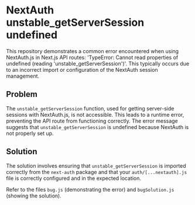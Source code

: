# NextAuth unstable_getServerSession undefined

This repository demonstrates a common error encountered when using NextAuth.js in Next.js API routes:  'TypeError: Cannot read properties of undefined (reading 'unstable_getServerSession')'.  This typically occurs due to an incorrect import or configuration of the NextAuth session management.

## Problem

The `unstable_getServerSession` function, used for getting server-side sessions with NextAuth.js, is not accessible. This leads to a runtime error, preventing the API route from functioning correctly.  The error message suggests that `unstable_getServerSession` is undefined because NextAuth is not properly set up.

## Solution

The solution involves ensuring that `unstable_getServerSession` is imported correctly from the `next-auth` package and that your `auth/[...nextauth].js` file is correctly configured and in the expected location.

Refer to the files `bug.js` (demonstrating the error) and `bugSolution.js` (showing the solution).